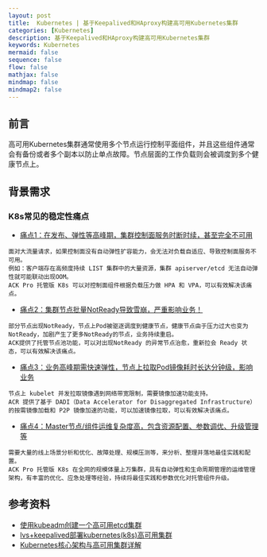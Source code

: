 ```yaml
---
layout: post
title:  Kubernetes | 基于Keepalived和HAproxy构建高可用Kubernetes集群
categories: [Kubernetes]
description: 基于Keepalived和HAproxy构建高可用Kubernetes集群
keywords: Kubernetes
mermaid: false
sequence: false
flow: false
mathjax: false
mindmap: false
mindmap2: false
---
```


## 前言 <br>
高可用Kubernetes集群通常使用多个节点运行控制平面组件，并且这些组件通常会有备份或者多个副本以防止单点故障。节点层面的工作负载则会被调度到多个健康节点上。

## 背景需求
### K8s常见的稳定性痛点
- [痛点1：在发布、弹性等高峰期，集群控制面服务时断时续，甚至完全不可用]()
```.text
面对大流量请求，如果控制面没有自动弹性扩容能力，会无法对负载自适应、导致控制面服务不可用。
例如：客户端存在高频度持续 LIST 集群中的大量资源，集群 apiserver/etcd 无法自动弹性就可能联动出现OOM。
ACK Pro 托管版 K8s 可以对控制面组件根据负载压力做 HPA 和 VPA，可以有效解决该痛点。
```
- [痛点2：集群节点批量NotReady导致雪崩，严重影响业务！]()
```.text
部分节点出现NotReady，节点上Pod被驱逐调度到健康节点，健康节点由于压力过大也变为NotReady，加剧产生了更多NotReady的节点，业务持续重启。
ACK提供了托管节点池功能，可以对出现NotReady 的异常节点治愈，重新拉会 Ready 状态，可以有效解决该痛点。
```
- [痛点3：业务高峰期需快速弹性，节点上拉取Pod镜像耗时长达分钟级，影响业务]()
```.text
节点上 kubelet 并发拉取镜像遇到网络带宽限制，需要镜像加速功能支持。
ACR 提供了基于 DADI（Data Accelerator for Disaggregated Infrastructure）的按需镜像加载和 P2P 镜像加速的功能，可以加速镜像拉取，可以有效解决该痛点。
```
- [痛点4：Master节点/组件运维复杂度高，包含资源配置、参数调优、升级管理等]()
```.text
需要大量的线上场景分析和优化、故障处理、规模压测等，来分析、整理并落地最佳实践和配置。
ACK Pro 托管版 K8s 在全网的规模体量上万集群，具有自动弹性和生命周期管理的运维管理架构，有丰富的优化、应急处理等经验，持续将最佳实践和参数优化对托管组件升级。
```



















## 参考资料
- [使用kubeadm创建一个高可用etcd集群](https://v1-25.docs.kubernetes.io/zh-cn/docs/setup/production-environment/tools/kubeadm/setup-ha-etcd-with-kubeadm/)
- [lvs+keepalived部署kubernetes(k8s)高可用集群](https://www.cnblogs.com/liuqingliang/p/12987270.html)
- [Kubernetes核心架构与高可用集群详解](https://zhuanlan.zhihu.com/p/444114515)














